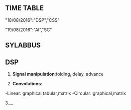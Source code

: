 

## TIME TABLE

"18/08/2016":"DSP","CSS"

"19/08/2016":"AI","SC"

## SYLABBUS
## DSP
1. __Signal manipulation__:folding, delay, advance

2. __Convolutions__:

  -Linear: graphical,tabular,matrix
  -Circular: graphical,matrix

3.__
